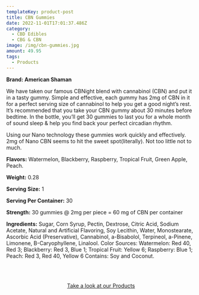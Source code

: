 ```yaml
---
templateKey: product-post
title: CBN Gummies
date: 2022-11-01T17:01:37.486Z
category:
  - CBD Edibles
  - CBG & CBN
image: /img/cbn-gummies.jpg
amount: 49.95
tags:
  - Products
---
```

**Brand: American Shaman**

We have taken our famous CBNight blend with cannabinol (CBN) and put it in a tasty gummy. Simple and effective, each gummy has 2mg of CBN in it for a perfect serving size of cannabinol to help you get a good night’s rest. It’s recommended that you take your CBN gummy about 30 minutes before bedtime. In the bottle, you’ll get 30 gummies to last you for a whole month of sound sleep & help you find back your perfect circadian rhythm.

Using our Nano technology these gummies work quickly and effectively.  2mg of Nano CBN seems to hit the sweet spot(literally).  Not too little not to much.

**Flavors:** Watermelon, Blackberry,  Raspberry, Tropical Fruit, Green Apple, Peach.

**Weight:** 0.28

**Serving Size:** 1

**Serving Per Container:** 30

**Strength:** 30 gummies @ 2mg per piece = 60 mg of CBN per container

**Ingredients:** Sugar, Corn Syrup, Pectin, Dextrose, Citric Acid, Sodium Acetate, Natural and Artificial Flavoring, Soy Lecithin, Water, Monostearate, Ascorbic Acid (Preservative), Cannabinol, a-Bisabolol, Terpineol, a-Pinene, Limonene, B-Caryophyllene, Linalool. Color Sources: Watermelon: Red 40, Red 3; Blackberry: Red 3, Blue 1; Tropical Fruit: Yellow 6; Raspberry: Blue 1; Peach: Red 3, Red 40, Yellow 6 Contains: Soy and Coconut.

<br><br>

<Center><a class="link-view-more-products" target="_blank" href="https://capitalamericanshaman.com/products">Take a look at our Products</a></Center>